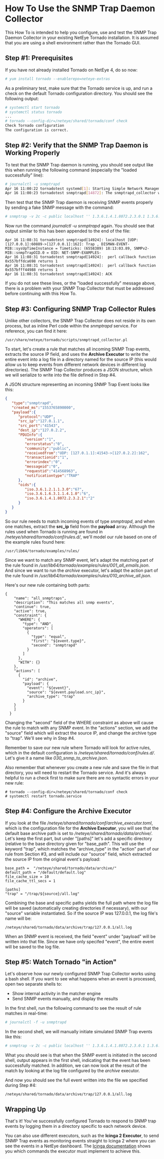 # <a id="tornado-howto-snmp-collector"></a> How To Use the SNMP Trap Daemon Collector

<!-- Future link:  [SNMP Trap Daemon Collector]((src/tornado/snmptrapd_collector/doc/SNMP-HowTo.md)) -->
This How To is intended to help you configure, use and test the SNMP Trap Daemon Collector
in your existing NetEye Tornado installation.
It is assumed that you are using a shell environment rather than the Tornado GUI.



## <a id="tornado-howto-snmp-collector-step1"></a> Step #1:  Prerequisites

If you have not already installed Tornado on NetEye 4, do so now:
```bash
# yum install tornado --enablerepo=neteye-extras
```

As a preliminary test, make sure that the Tornado service is up, and run a check on the default
Tornado configuration directory.  You should see the following output:
```bash
# systemctl start tornado
# systemctl status tornado
...
# tornado --config-dir=/neteye/shared/tornado/conf check
Check Tornado configuration
The configuration is correct.
```



## <a id="tornado-howto-snmp-collector-step2"></a>  Step #2:  Verify that the SNMP Trap Daemon is Working Properly

To test that the SNMP Trap daemon is running, you should see output like this when running the
following command (especially the "loaded successfully" line):
```bash
# journalctl -u snmptrapd
Apr 16 11:00:22 tornadotest systemd[1]: Starting Simple Network Management Protocol (SNMP) Trap Daemon....
Apr 16 11:00:23 tornadotest snmptrapd[14872]: The snmptrapd_collector was loaded successfully.
```

Then test that the SNMP Trap daemon is receiving SNMP events properly by sending a fake SNMP message
with the command:
```bash
# snmptrap -v 2c -c public localhost '' 1.3.6.1.4.1.8072.2.3.0.1 1.3.6.1.4.1.8072.2.3.2.1 i 123456
```

Now run the command *journalctl -u snmptrapd* again.  You should see that output similar to this
has been appended to the end of the file:
```
Apr 16 11:08:31 tornadotest snmptrapd[14924]: localhost [UDP: [127.0.0.1]:60889->[127.0.0.1]:162]: Trap , DISMAN-EVENT-MIB::sysUpTimeInstance = Timeticks: (6558389) 18:13:03.89, SNMPv2-MIB::snmpTrapOID.0 = OID: NET-SNMP-EXAMPLES-
Apr 16 11:08:31 tornadotest snmptrapd[14924]:  perl callback function 0x557bffdca698 returns 1
Apr 16 11:08:31 tornadotest snmptrapd[14924]:  perl callback function 0x557bfff44988 returns 1
Apr 16 11:08:31 tornadotest snmptrapd[14924]: ACK
```

If you do not see these lines, or the "loaded successfully" message above, there is a problem with
your SNMP Trap Collector that must be addressed before continuing with this How To.



## <a id="tornado-howto-snmp-collector-step3"></a> Step #3:  Configuring SNMP Trap Collector Rules

Unlike other collectors, the SNMP Trap Collector does not reside in its own process, but as inline
Perl code within the *snmptrapd* service.  For reference, you can find it here:
```
/usr/share/neteye/tornado/scripts/snmptrapd_collector.pl
```

To start, let's create a rule that matches all incoming SNMP Trap events, extracts the source IP
field, and uses the **Archive Executor** to write the entire event into a log file in a directory
named for the source IP (this would allow us to keep events from different network devices in
different log directories).   The SNMP Trap Collector produces a JSON structure, which we will
serialize to write into the file defined in Step #4.
<!-- Try to link to the SNMP Trap Collector documentation -->

A JSON structure representing an incoming SNMP Trap Event looks like this:
```json
{
   "type":"snmptrapd",
   "created_ms":"1553765890000",
   "payload":{
      "protocol":"UDP",
      "src_ip":"127.0.1.1",
      "src_port":"41543",
      "dest_ip":"127.0.2.2",
      "PDUInfo":{
         "version":"1",
         "errorstatus":"0",
         "community":"public",
         "receivedfrom":"UDP: [127.0.1.1]:41543->[127.0.2.2]:162",
         "transactionid":"1",
         "errorindex":"0",
         "messageid":"0",
         "requestid":"414568963",
         "notificationtype":"TRAP"
      },
      "oids":{
         "iso.3.6.1.2.1.1.3.0":"67",
         "iso.3.6.1.6.3.1.1.4.1.0":"6",
         "iso.3.6.1.4.1.8072.2.3.2.1":"2"
      }
   }
}
```

So our rule needs to match incoming events of type *snmptrapd*, and when one matches, extract the
**src_ip** field from the **payload** array.  Although the rules used when Tornado is running are
found in */neteye/shared/tornado/conf/rules.d/*, we'll model our rule based on one of the example
rules found here:
```
/usr/lib64/tornado/examples/rules/
```

Since we want to match any SNMP event, let's adapt the matching part of the rule found in
*/usr/lib64/tornado/examples/rules/001_all_emails.json*.  And since we want to run the
*archive* executor, let's adapt the action part of the rule found in
*/usr/lib64/tornado/examples/rules/010_archive_all.json*.

Here's our new rule containing both parts:
```
{
    "name": "all_snmptraps",
    "description": "This matches all snmp events",
    "continue": true,
    "active": true,
    "constraint": {
      "WHERE": {
        "type": "AND",
        "operators": [
          {
            "type": "equal",
            "first": "${event.type}",
            "second": "snmptrapd"
          }
        ]
      },
      "WITH": {}
    },
    "actions": [
      {
        "id": "archive",
        "payload": {
          "event": "${event}",
          "source": "${event.payload.src_ip}",
          "archive_type": "trap"
        }
    }
    ]
  }
```

Changing the "second" field of the WHERE constraint as above will cause the rule to match with any
SNMP event.  In the "actions" section, we add the "source" field which will extract the source IP,
and change the archive type to "trap".  We'll see why in Step #4.

Remember to save our new rule where Tornado will look for active rules, which in the default
configuration is */neteye/shared/tornado/conf/rules.d/*.  Let's give it a name like
*030_snmp_to_archive.json*.

Also remember that whenever you create a new rule and save the file in that directory, you will
need to restart the Tornado service.  And it's always helpful to run a check first to make sure
there are no syntactic errors in your new rule:
```
# tornado --config-dir=/neteye/shared/tornado/conf check
# systemctl restart tornado.service
```



## <a id="tornado-howto-snmp-collector-step4"></a> Step #4:  Configure the Archive Executor

<!-- We could use a link to the description of Archive Event. -->

If you look at the file */neteye/shared/tornado/conf/archive_executor.toml*, which is the
configuration file for the **Archive Executor**, you will see that the default base archive path
is set to */neteye/shared/tornado/data/archive/*.  Let's keep the first part, but under
"[paths]" let's add a specific directory (relative to the base directory given for "base_path".
This will use the keyword "trap", which matches the "archive_type" in the "action" part of our
rule from Section #3, and will include our "source" field, which extracted the source IP from
the original event's payload:

```
base_path =  "/neteye/shared/tornado/data/archive/"
default_path = "/default/default.log"
file_cache_size = 10
file_cache_ttl_secs = 1

[paths]
"trap" = "/trap/${source}/all.log"
```

Combining the base and specific paths yields the full path where the log file will be saved
(automatically creating directories if necessary), with our "source" variable instantiated.
So if the source IP was 127.0.0.1, the log file's name will be:
```
/neteye/shared/tornado/data/archive/trap/127.0.0.1/all.log
```

When an SNMP event is received, the field "event" under "payload" will be written into that
file.  Since we have only specifed "event", the entire event will be saved to the log file.



## <a id="tornado-howto-snmp-collector-step5"></a> Step #5:  Watch Tornado "in Action"

Let's observe how our newly configured SNMP Trap Collector works using a bash shell.  If you want
to see what happens when an event is processed, open two separate shells to:
* Show internal activity in the matcher engine 
* Send SNMP events manually, and display the results

In the first shell, run the following command to see the result of rule matches in real-time:
```bash
# journalctl -f -u snmptrapd
```

In the second shell, we will manually initiate simulated SNMP Trap events like this:
```bash 
# snmptrap -v 2c -c public localhost '' 1.3.6.1.4.1.8072.2.3.0.1 1.3.6.1.4.1.8072.2.3.2.1 i 123456
```

What you should see is that when the SNMP event is initiated in the second shell, output appears
in the first shell, indicating that the event has been successfully matched.  In addition, we
can now look at the result of the match by looking at the log file configured by the *archive*
executor.

And now you should see the full event written into the file we specified during Step #4:
```
/neteye/shared/tornado/data/archive/trap/127.0.0.1/all.log
```



## <a id="tornado-howto-snmp-collector-wrapup"></a> Wrapping Up

That's it!  You've successfully configured Tornado to respond to SNMP trap events by logging
them in a directory specific to each network device.

You can also use different executors, such as the **Icinga 2 Executor**, to send SNMP Trap events
as monitoring events straight to Icinga 2 where you can see the events in a NetEye dashboard.  The
[Icinga documentation](https://icinga.com/docs/icinga2/latest/doc/12-icinga2-api/#actions)
shows you which commands the executor must implement to achieve this.
